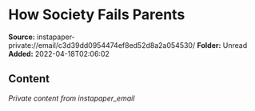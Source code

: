 # How Society Fails Parents

**Source:** instapaper-private://email/c3d39dd0954474ef8ed52d8a2a054530/
**Folder:** Unread
**Added:** 2022-04-18T02:06:02




## Content
*Private content from instapaper_email*
